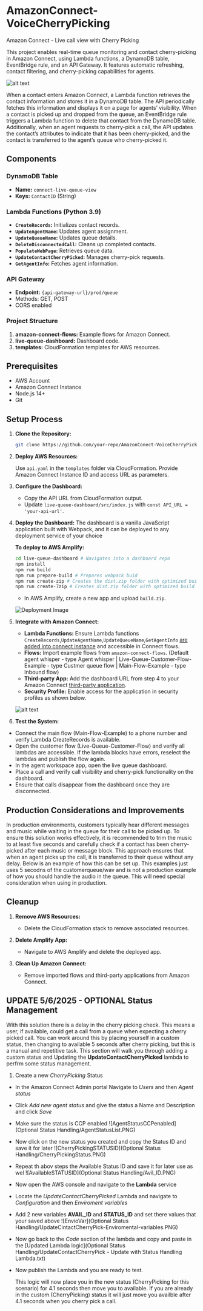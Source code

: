 # AmazonConnect-VoiceCherryPicking
Amazon Connect - Live call view with Cherry Picking

This project enables real-time queue monitoring and contact cherry-picking in Amazon Connect, using Lambda functions, a DynamoDB table, EventBridge rule, and an API Gateway. It features automatic refreshing, contact filtering, and cherry-picking capabilities for agents. 

![alt text](image-3.png)

When a contact enters Amazon Connect, a Lambda function retrieves the contact information and stores it in a DynamoDB table. The API periodically fetches this information and displays it on a page for agents’ visibility. When a contact is picked up and dropped from the queue, an EventBridge rule triggers a Lambda function to delete that contact from the DynamoDB table. Additionally, when an agent requests to cherry-pick a call, the API updates the contact’s attributes to indicate that it has been cherry-picked, and the contact is transferred to the agent’s queue who cherry-picked it.

 
## Components

### DynamoDB Table

- **Name:** `connect-live-queue-view`
- **Keys:** `ContactID` (String)

### Lambda Functions (Python 3.9)

- **`CreateRecords`:** Initializes contact records.
- **`UpdateAgentName`:** Updates agent assignment.
- **`UpdateQueueName`:** Updates queue details.
- **`DeleteDisconnectedCall`:** Cleans up completed contacts.
- **`PopulateWebPage`:** Retrieves queue data.
- **`UpdateContactCherryPicked`:** Manages cherry-pick requests.
- **`GetAgentInfo`:** Fetches agent information.

### API Gateway

- **Endpoint:** `{api-gateway-url}/prod/queue`
- Methods: GET, POST
- CORS enabled

### Project Structure

1. **amazon-connect-flows:** Example flows for Amazon Connect.
2. **live-queue-dashboard:** Dashboard code.
3. **templates:** CloudFormation templates for AWS resources.

## Prerequisites

- AWS Account
- Amazon Connect Instance
- Node.js 14+
- Git

## Setup Process

1. **Clone the Repository:**

   ```bash
   git clone https://github.com/your-repo/AmazonConect-VoiceCherryPicking.git
   ```

2. **Deploy AWS Resources:**

   Use `api.yaml` in the `templates` folder via CloudFormation. Provide Amazon Connect Instance ID and access URL as parameters.

3. **Configure the Dashboard:**

   - Copy the API URL from CloudFormation output.
   - Update `live-queue-dashboard/src/index.js` with `const API_URL = 'your-api-url'`.

4. **Deploy the Dashboard:**
   The dashboard is a vanilla JavaScript application built with Webpack, and it can be deployed to any deployment service of your choice

   **To deploy to AWS Amplify:**

   ```bash
   cd live-queue-dashboard # Navigates into a dashboard repo
   npm install
   npm run build
   npm run prepare-build # Prepares webpack buid
   npm run create-zip # Creates the dist.zip folder with optimized build code - Command for MAC / Linux
   npm run create-7zip # Creates dist.zip folder with optimized build code - Command for windows users. (Must have 7 zip installed and added as a PATH variable, video tutorial: https://www.youtube.com/watch?v=qdfjWpeJDnw )
   ```

   - In AWS Amplify, create a new app and upload `build.zip`.

   ![Deployment Image](image.png)

5. **Integrate with Amazon Connect:**

   - **Lambda Functions:** Ensure Lambda functions `CreateRecords`,`UpdateAgentName`,`UpdateQueueName`,`GetAgentInfo` [are added into connect instance](https://docs.aws.amazon.com/connect/latest/adminguide/connect-lambda-functions.html) and accessible in Connect flows.
   - **Flows:** Import example flows from `amazon-connect-flows`. (Default agent whisper - type Agent whisper | Live-Queue-Customer-Flow-Example - type Custmer queue flow | Main-Flow-Example - type Inbound flow)
   - **Third-party App:** Add the dashboard URL from step 4 to your Amazon Connect [third-party application](https://docs.aws.amazon.com/connect/latest/adminguide/onboard-3p-apps.html).
   - **Security Profile:** Enable access for the application in security profiles as shown below.

   ![alt text](image-2.png)

6. **Test the System:**

- Connect the main flow (Main-Flow-Example) to a phone number and verify Lambda CreateRecords is available.
- Open the customer flow (Live-Queue-Customer-Flow) and verify all lambdas are accessible. If the lambda blocks have errors, reselect the lambdas and publish the flow again.
- In the agent workspace app, open the live queue dashboard.
- Place a call and verify call visibility and cherry-pick functionality on the dashboard.
- Ensure that calls disappear from the dashboard once they are disconnected.

## Production Considerations and Improvements

In production environments, customers typically hear different messages and music while waiting in the queue for their call to be picked up. To ensure this solution works effectively, it is recommended to trim the music to at least five seconds and carefully check if a contact has been cherry-picked after each music or message block. This approach ensures that when an agent picks up the call, it is transferred to their queue without any delay. Below is an example of how this can be set up. This examples just uses 5 secodns of the customerqueue/wav and is not a production example of how you should handle the audio in the queue. This will need special consideration when using in production.




## Cleanup

1. **Remove AWS Resources:**

   - Delete the CloudFormation stack to remove associated resources.
 
2. **Delete Amplify App:**

   - Navigate to AWS Amplify and delete the deployed app.

3. **Clean Up Amazon Connect:**

   - Remove imported flows and third-party applications from Amazon Connect.


## UPDATE 5/6/2025  - OPTIONAL Status Management

With this solution there is a delay in the cherry picking check. This means a user, if available, could get a call from a queue when expecting a cherry picked call.
You can work around this by placing yourself in a custom status, then changing to available 5 seconds after cherry picking, but this is a manual and repetitive task.
This section will walk you through adding a custom status and Updating the **UpdateContactCherryPicked** lambda to perfrm some status management.

1. Create a new *CherryPicking* Status
- In the Amazon Connect Admin portal Navigate to *Users* and then *Agent status*
- Click *Add new agent status* and give the status a Name and Description and click *Save*
- Make sure the status is CCP enabled  ![AgentStatusCCPenabled](Optional Status Handling/AgentStatusList.PNG)
- Now click on the new status you created and copy the Status ID and save it for later   ![CherryPickingSTATUSID](Optional Status Handling/CherryPickingStatus.PNG)
- Repeat th abov steps the Available Status ID and save it for later use as wel ![AvailableSTATUSID](Optional Status Handling/Avil_ID.PNG)
- Now open the AWS console and navigate to the **Lambda** service
- Locate the *UpdateContactCherryPicked* Lambda and navigate to *Configuration* and then *Enviroment variables*
- Add 2 new variables **AVAIL_ID** and **STATUS_ID** and set there values that your saved above  ![EnvioVar](Optional Status Handling/UpdateCintactCherryPick-Enviromental-variables.PNG)
- Now go back to the *Code* section of the lambda and copy and paste in the [Updated Lambda logic](Optional Status Handling/UpdateContactCherryPick - Update with Status Handling Lambda.txt)
- Now publish the Lambda and you are ready to test.

  This logic will now place you in the new status (CherryPicking for this scenario) for 4.1 seconds then move you to available.  If you are already in the custom (CherryPicking) status it will just move you availble after 4.1 seconds when you cherry pick a call.
